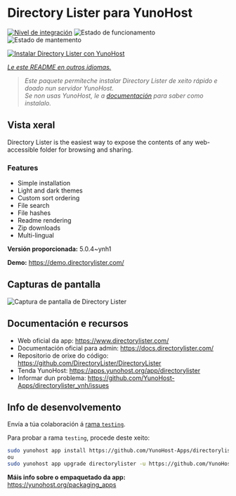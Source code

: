 <!--
NOTA: Este README foi creado automáticamente por <https://github.com/YunoHost/apps/tree/master/tools/readme_generator>
NON debe editarse manualmente.
-->

# Directory Lister para YunoHost

[![Nivel de integración](https://apps.yunohost.org/badge/integration/directorylister)](https://ci-apps.yunohost.org/ci/apps/directorylister/)
![Estado de funcionamento](https://apps.yunohost.org/badge/state/directorylister)
![Estado de mantemento](https://apps.yunohost.org/badge/maintained/directorylister)

[![Instalar Directory Lister con YunoHost](https://install-app.yunohost.org/install-with-yunohost.svg)](https://install-app.yunohost.org/?app=directorylister)

*[Le este README en outros idiomas.](./ALL_README.md)*

> *Este paquete permíteche instalar Directory Lister de xeito rápido e doado nun servidor YunoHost.*  
> *Se non usas YunoHost, le a [documentación](https://yunohost.org/install) para saber como instalalo.*

## Vista xeral

Directory Lister is the easiest way to expose the contents of any web-accessible folder for browsing and sharing.

### Features

- Simple installation
- Light and dark themes
- Custom sort ordering
- File search
- File hashes
- Readme rendering
- Zip downloads
- Multi-lingual


**Versión proporcionada:** 5.0.4~ynh1

**Demo:** <https://demo.directorylister.com/>

## Capturas de pantalla

![Captura de pantalla de Directory Lister](./doc/screenshots/Screenshot.png)

## Documentación e recursos

- Web oficial da app: <https://www.directorylister.com/>
- Documentación oficial para admin: <https://docs.directorylister.com/>
- Repositorio de orixe do código: <https://github.com/DirectoryLister/DirectoryLister>
- Tenda YunoHost: <https://apps.yunohost.org/app/directorylister>
- Informar dun problema: <https://github.com/YunoHost-Apps/directorylister_ynh/issues>

## Info de desenvolvemento

Envía a túa colaboración á [rama `testing`](https://github.com/YunoHost-Apps/directorylister_ynh/tree/testing).

Para probar a rama `testing`, procede deste xeito:

```bash
sudo yunohost app install https://github.com/YunoHost-Apps/directorylister_ynh/tree/testing --debug
ou
sudo yunohost app upgrade directorylister -u https://github.com/YunoHost-Apps/directorylister_ynh/tree/testing --debug
```

**Máis info sobre o empaquetado da app:** <https://yunohost.org/packaging_apps>
